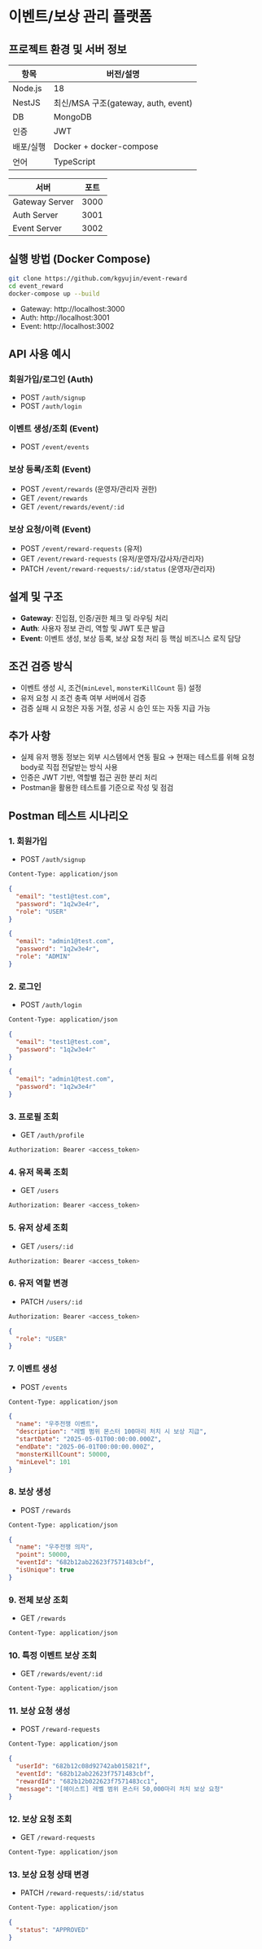 # 이벤트/보상 관리 플랫폼

## 프로젝트 환경 및 서버 정보

| 항목      | 버전/설명  |
|-----------|-------|
| Node.js   | 18  |
| NestJS      | 최신/MSA 구조(gateway, auth, event)  |
| DB     | MongoDB  |
| 인증     | JWT  |
| 배포/실행     | Docker + docker-compose  |
| 언어     | TypeScript  |

| 서버      | 포트  |
|-----------|-------|
| Gateway Server   | 3000  |
| Auth Server      | 3001  |
| Event Server     | 3002  |


## 실행 방법 (Docker Compose)
```bash
git clone https://github.com/kgyujin/event-reward
cd event_reward
docker-compose up --build
```

- Gateway: http://localhost:3000
- Auth: http://localhost:3001
- Event: http://localhost:3002

## API 사용 예시

### 회원가입/로그인 (Auth)
- POST `/auth/signup`
- POST `/auth/login`

### 이벤트 생성/조회 (Event)
- POST `/event/events`

### 보상 등록/조회 (Event)
- POST `/event/rewards` (운영자/관리자 권한)
- GET `/event/rewards`
- GET `/event/rewards/event/:id`

### 보상 요청/이력 (Event)
- POST `/event/reward-requests` (유저)
- GET `/event/reward-requests` (유저/운영자/감사자/관리자)
- PATCH `/event/reward-requests/:id/status` (운영자/관리자)

## 설계 및 구조
- **Gateway**: 진입점, 인증/권한 체크 및 라우팅 처리
- **Auth**: 사용자 정보 관리, 역할 및 JWT 토큰 발급
- **Event**: 이벤트 생성, 보상 등록, 보상 요청 처리 등 핵심 비즈니스 로직 담당

## 조건 검증 방식
- 이벤트 생성 시, 조건(`minLevel`, `monsterKillCount` 등) 설정
- 유저 요청 시 조건 충족 여부 서버에서 검증
- 검증 실패 시 요청은 자동 거절, 성공 시 승인 또는 자동 지급 가능

## 추가 사항
- 실제 유저 행동 정보는 외부 시스템에서 연동 필요 → 현재는 테스트를 위해 요청 body로 직접 전달받는 방식 사용
- 인증은 JWT 기반, 역할별 접근 권한 분리 처리
- Postman을 활용한 테스트를 기준으로 작성 및 점검

## Postman 테스트 시나리오

### 1. 회원가입
- POST `/auth/signup`
```bash
Content-Type: application/json
```
```json
{
  "email": "test1@test.com",
  "password": "1q2w3e4r",
  "role": "USER"
}
```
```json
{
  "email": "admin1@test.com",
  "password": "1q2w3e4r",
  "role": "ADMIN"
}
```

### 2. 로그인
- POST `/auth/login`
```bash
Content-Type: application/json
```
```json
{
  "email": "test1@test.com",
  "password": "1q2w3e4r"
}
```
```json
{
  "email": "admin1@test.com",
  "password": "1q2w3e4r"
}
```

### 3. 프로필 조회
- GET `/auth/profile`
```bash
Authorization: Bearer <access_token>
```

### 4. 유저 목록 조회
- GET `/users`
```bash
Authorization: Bearer <access_token>
```

### 5. 유저 상세 조회
- GET `/users/:id`
```bash
Authorization: Bearer <access_token>
```

### 6. 유저 역할 변경
- PATCH `/users/:id`
```bash
Authorization: Bearer <access_token>
```
```json
{
  "role": "USER"
}
```

### 7. 이벤트 생성
- POST `/events`
```bash
Content-Type: application/json
```
```json
{
  "name": "우주전쟁 이벤트",
  "description": "레벨 범위 몬스터 100마리 처치 시 보상 지급",
  "startDate": "2025-05-01T00:00:00.000Z",
  "endDate": "2025-06-01T00:00:00.000Z",
  "monsterKillCount": 50000,
  "minLevel": 101
}
```

### 8. 보상 생성
- POST `/rewards`
```bash
Content-Type: application/json
```
```json
{
  "name": "우주전쟁 의자",
  "point": 50000,
  "eventId": "682b12ab22623f7571483cbf",
  "isUnique": true
}
```

### 9. 전체 보상 조회
- GET `/rewards`
```bash
Content-Type: application/json
```

### 10. 특정 이벤트 보상 조회
- GET `/rewards/event/:id`
```bash
Content-Type: application/json
```

### 11. 보상 요청 생성
- POST `/reward-requests`
```bash
Content-Type: application/json
```
```json
{
  "userId": "682b12c08d92742ab015821f",
  "eventId": "682b12ab22623f7571483cbf",
  "rewardId": "682b12b022623f7571483cc1",
  "message": "[헤이스트] 레벨 범위 몬스터 50,000마리 처치 보상 요청"
}
```

### 12. 보상 요청 조회
- GET `/reward-requests`
```bash
Content-Type: application/json
```

### 13. 보상 요청 상태 변경
- PATCH `/reward-requests/:id/status`
```bash
Content-Type: application/json
```
```json
{
  "status": "APPROVED"
}
```
